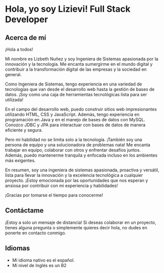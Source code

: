 # Hola, yo soy Lizievi! Full Stack Developer 
## Acerca de mí
¡Hola a todos!

Mi nombre es Lizbeth Nuñez y soy Ingeniera de Sistemas apasionada por la innovación y la tecnología. Me encanta sumergirme en el mundo digital y contribuir a la transformación digital de las empresas y la sociedad en general.

Como Ingeniera de Sistemas, tengo experiencia en una variedad de tecnologías que van desde el desarrollo web hasta la gestión de bases de datos. ¡Soy como una caja de herramientas tecnológicas lista para ser utilizada!

En el campo del desarrollo web, puedo construir sitios web impresionantes utilizando HTML, CSS y JavaScript. Además, tengo experiencia en programación en Java y en el manejo de bases de datos con MySQL. Conozco JDBC y JPA para interactuar con bases de datos de manera eficiente y segura.

Pero mi habilidad no se limita solo a la tecnología. ¡También soy una persona de equipo y una solucionadora de problemas nata! Me encanta trabajar en equipo, colaborar con otros y enfrentar desafíos juntos. Además, puedo mantenerme tranquila y enfocada incluso en los ambientes más exigentes.

En resumen, soy una ingeniera de sistemas apasionada, proactiva y versátil, lista para llevar la innovación y la excelencia tecnológica a cualquier proyecto. ¡Estoy emocionada por las oportunidades que nos esperan y ansiosa por contribuir con mi experiencia y habilidades!

¡Gracias por tomarse el tiempo para conocerme!

## Contáctame
¡Estoy a solo un mensaje de distancia! Si deseas colaborar en un proyecto, tienes alguna pregunta o simplemente quieres decir hola, no dudes en ponerte en contacto conmigo.

## Idiomas
- Mi idioma nativo es el español.
- Mi nivel de Inglés es un B2
